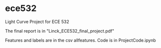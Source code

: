 # ece532
Light Curve Project for ECE 532 

The final report is in "Linck_ECE532_final_project.pdf"

Features and labels are in the csv allfeatures. Code is in ProjectCode.ipynb
